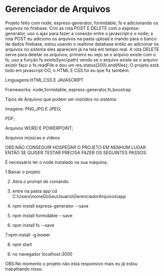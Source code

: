 # Gerenciador de Arquivos
 Projeto feito com node, express-generator, formidable, fs e adicionando os arquivos no firebase.
 Crio as rota POST E DELETE com o express-generator, uso o ajax para fazer a conexão entre o javascript e o node;
 a rota POST eu adiciono os arquivos na pasta upload e mando para o banco de dados firebase, estou usando o realtime database então ao adicionar os arquivos no sistema  eles aparecem já na tela em tempo real.
 A rota DELETE serve para deletar os arquivos, primeiro eu vejo se o arquivo existe com o fs, uso a função fs.existsSync(path) vendo se o arquivo existe se o arquivo existir faço o fs.readFile e dou um res.status(200).end(files);
 O projeto está todo em javascript OO, o HTML E CSS foi eu que fiz também.

 
 Linguagens:HTML,CSS E JAVASCRIPT
 
 
 Frameworks: node,formidable, express-generator,fs,boostrap
 
 
 Tipos de Arquivos que podem ser insiridos no sistema:
 
 Imagens: PNG,JPG E JPEG;
 
 PDF;
 
 Arquivos WORD E POWERPOINT;
 
 Arquivos músicas e vídeos
 
 
 OBS:NÃO CONSEGUIR HOSPEDAR O PROJETO EM NENHUM LUGAR ENTÃO SE QUISER TESTAR PRECISA FAZER OS SEGUINTES PASSOS:
 
 É necessário ter o node instalado na sua máquina;
 
 1.Baixar o projeto
 
 2. Abra o prompt de comando
 
 3. entre na pasta app cd C:\Users\nomeDoSeuUsuario\GerenciadorArquivos\app

4. npm install express-generator --save

5. npm install formidable --save

6. npm install fs --save

7.npm install -g bower
 
 8. npm start
 
 9. no navegador localhost:3000

OBS:No momento o projeto não está responsivo mais eu já estou trabalhando nisso.
